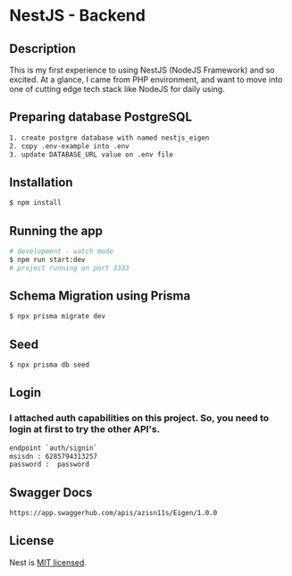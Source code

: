 # NestJS - Backend

## Description

This is my first experience to using NestJS (NodeJS Framework) and so excited. At a glance, I came from PHP environment, and want to move into one of cutting edge tech stack like NodeJS for daily using.

## Preparing database PostgreSQL

```bash
1. create postgre database with named nestjs_eigen
2. copy .env-example into .env
3. update DATABASE_URL value on .env file
```

## Installation

```bash
$ npm install
```

## Running the app

```bash
# development - watch mode
$ npm run start:dev
# project running on port 3333
```
## Schema Migration using Prisma

```bash
$ npx prisma migrate dev
```

## Seed

```bash
$ npx prisma db seed
```

## Login
### I attached auth capabilities on this project. So, you need to login at first to try the other API's.
```bash
endpoint `auth/signin`
msisdn : 6285794313257
password :  password
```

## Swagger Docs
```bash 
https://app.swaggerhub.com/apis/azisn11s/Eigen/1.0.0
```
## License

Nest is [MIT licensed](LICENSE).
